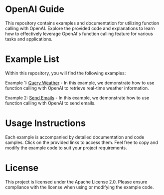 # OpenAI Guide
This repository contains examples and documentation for utilizing function calling with OpenAI. Explore the provided code and explanations to learn how to effectively leverage OpenAI's function calling feature for various tasks and applications.

# Example List
Within this repository, you will find the following examples:

Example 1: [Query Weather](query_weather.py) -  In this example, we demonstrate how to use function calling with OpenAI to retrieve real-time weather information. 

Example 2: [Send Emails](send_email.py) - In this example, we demonstrate how to use function calling with OpenAI to send emails.

# Usage Instructions
Each example is accompanied by detailed documentation and code samples. Click on the provided links to access them. Feel free to copy and modify the example code to suit your project requirements.

# License
This project is licensed under the Apache License 2.0. Please ensure compliance with the license when using or modifying the example code.
